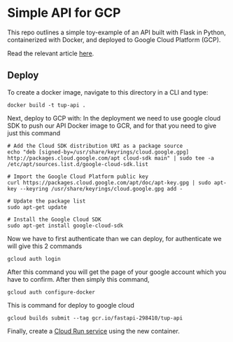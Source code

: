 # Simple API for GCP

This repo outlines a simple toy-example of an API built with Flask in Python, containerized with Docker, and deployed to Google Cloud Platform (GCP).

Read the relevant article [here](https://medium.com/@jamescalam).

## Deploy

To create a docker image, navigate to this directory in a CLI and type:

```
docker build -t tup-api .
```

Next, deploy to GCP with:
In the deployment we need to use google cloud SDK to push our API Docker image to GCR, and for that you need to give just this command 

```
# Add the Cloud SDK distribution URI as a package source
echo "deb [signed-by=/usr/share/keyrings/cloud.google.gpg] http://packages.cloud.google.com/apt cloud-sdk main" | sudo tee -a /etc/apt/sources.list.d/google-cloud-sdk.list

# Import the Google Cloud Platform public key
curl https://packages.cloud.google.com/apt/doc/apt-key.gpg | sudo apt-key --keyring /usr/share/keyrings/cloud.google.gpg add -

# Update the package list
sudo apt-get update

# Install the Google Cloud SDK
sudo apt-get install google-cloud-sdk
```

Now we have to first authenticate than we can deploy,
for authenticate we will give this 2 commands

```
gcloud auth login
```
After this command you will get the page of your google account which you have to confirm.
After then simply this command,

``` 
gcloud auth configure-docker
```

This is command for deploy to google cloud
```
gcloud builds submit --tag gcr.io/fastapi-298410/tup-api
```

Finally, create a [Cloud Run service](https://console.cloud.google.com/run) using the new container.
